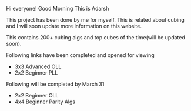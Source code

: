 Hi everyone! Good Morning
This is Adarsh

This project has been done by me for myself. This is related about cubing and I will soon update more information on this website.

This contains 200+ cubing algs and top cubes of the time(will be updated soon).

Following links have been completed and opened for viewing

* 3x3 Advanced OLL 
* 2x2 Beginner PLL

Following will be completed by March 31

* 2x2 Beginner OLL
* 4x4 Beginner Parity Algs
